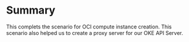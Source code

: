 # Summary

This complets the scenario for OCI compute instance creation. This scenario also helped us to create a proxy server for our OKE API Server.

